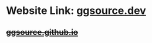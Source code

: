 # Website Link: [ggsource.dev](https://ggsource.dev)

## ~~[ggsource.github.io](https://ggsource.github.io/)~~
